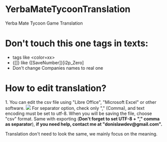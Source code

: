 # YerbaMateTycoonTranslation
Yerba Mate Tycoon Game Translation

<h1><b>Don't touch this one tags in texts:</b></h1>

- tags like <color=xx>
- {[]} like {[SaveNumber]}[i2p_Zero]
- Don't change Companies names to real one

<h1><b>How to edit translation?</b></h1>
1. You can edit the csv file using "Libre Office", "Microsoft Excel" or other software.
<img src="https://i.imgur.com/dLc6uLe.png" />
For separator option, check only "," (Comma), and text encoding must be set to utf-8. When you will be saving the file, choose "csv" format. Same with exporting (<b>Don't forget to set UTF-8 + "," comma as separator</b>), <b>if you need help, contact me at "donislawdev@gmail.com".</b>

Translation don't need to look the same, we mainly focus on the meaning.
